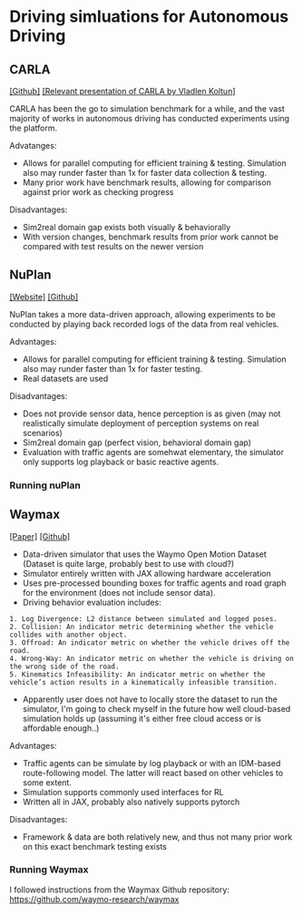 # Driving simluations for Autonomous Driving

## CARLA

[[Github]](https://github.com/carla-simulator/carla) [[Relevant presentation of CARLA by Vladlen Koltun]](https://www.youtube.com/watch?v=XmtTjqimW3g&t=2367s)

CARLA has been the go to simulation benchmark for a while, and the vast majority of works in autonomous driving has conducted experiments using the platform.

Advatanges:
* Allows for parallel computing for efficient training & testing. Simulation also may runder faster than 1x for faster data collection & testing.
* Many prior work have benchmark results, allowing for comparison against prior work as checking progress

Disadvantages:
* Sim2real domain gap exists both visually & behaviorally
* With version changes, benchmark results from prior work cannot be compared with test results on the newer version

## NuPlan
[[Website]](https://www.nuscenes.org/nuplan) [[Github]](https://github.com/motional/nuplan-devkit)

NuPlan takes a more data-driven approach, allowing experiments to be conducted by playing back recorded logs of the data from real vehicles.

Advantages:
* Allows for parallel computing for efficient training & testing. Simulation also may runder faster than 1x for faster testing.
* Real datasets are used


Disadvantages:
* Does not provide sensor data, hence perception is as given (may not realistically simulate deployment of perception systems on real scenarios)
* Sim2real domain gap (perfect vision, behavioral domain gap)
* Evaluation with traffic agents are somehwat elementary, the simulator only supports log playback or basic reactive agents.

### Running nuPlan

## Waymax
[[Paper]](https://arxiv.org/pdf/2310.08710.pdf) [[Github]](https://github.com/waymo-research/waymax)


* Data-driven simulator that uses the Waymo Open Motion Dataset (Dataset is quite large, probably best to use with cloud?)
* Simulator entirely written with JAX allowing  hardware acceleration
* Uses pre-processed bounding boxes for traffic agents and road graph for the environment (does not include sensor data).
* Driving behavior evaluation includes:
```
1. Log Divergence: L2 distance between simulated and logged poses.
2. Collision: An indicator metric determining whether the vehicle collides with another object.
3. Offroad: An indicator metric on whether the vehicle drives off the road.
4. Wrong-Way: An indicator metric on whether the vehicle is driving on the wrong side of the road.
5. Kinematics Infeasibility: An indicator metric on whether the vehicle’s action results in a kinematically infeasible transition.
```

* Apparently user does not have to locally store the dataset to run the simulator, I'm going to check myself in the future how well cloud-based simulation holds up (assuming it's either free cloud access or is affordable enough..)

Advantages:
* Traffic agents can be simulate by log playback or with an IDM-based route-following model. The latter will react based on other vehicles to some extent.
* Simulation supports commonly used interfaces for RL
* Written all in JAX, probably also natively supports pytorch

Disadvantages:
* Framework & data are both relatively new, and thus not many prior work on this exact benchmark testing exists

### Running Waymax
I followed instructions from the Waymax Github repository: <br>
https://github.com/waymo-research/waymax



<!-- ## Other data-driven methods

### VISTA (2.0)
* Builds data-driven playback to train end-to-end driving RL agent  -->